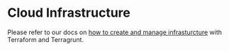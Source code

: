 # Cloud Infrastructure

Please refer to our docs on [how to create and manage infrasturcture](https://exeloncorp.github.io/docs/eu/category/creating-infrastructure) with Terraform and Terragrunt.